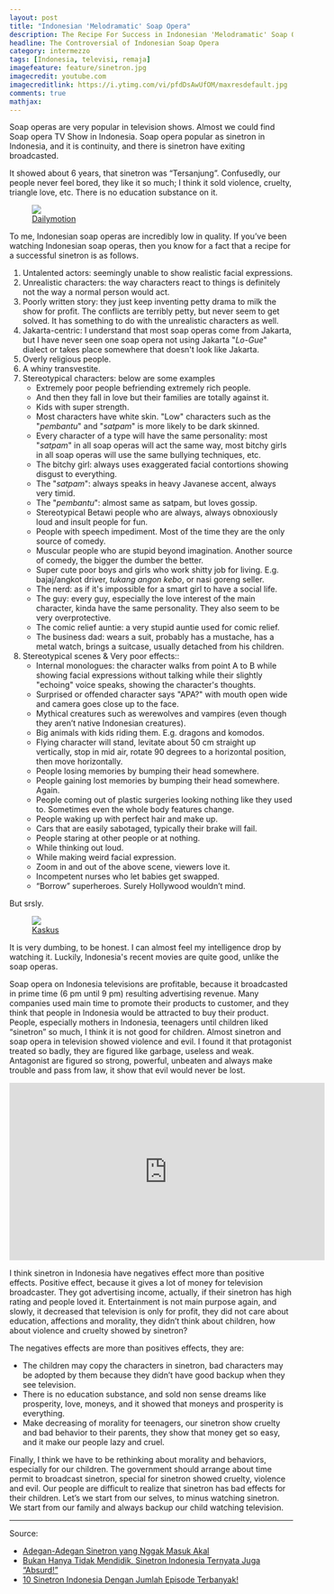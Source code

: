 ```yaml
---
layout: post
title: "Indonesian 'Melodramatic' Soap Opera"
description: The Recipe For Success in Indonesian 'Melodramatic' Soap Opera (Sinetron)
headline: The Controversial of Indonesian Soap Opera
category: intermezzo
tags: [Indonesia, televisi, remaja]
imagefeature: feature/sinetron.jpg
imagecredit: youtube.com
imagecreditlink: https://i.ytimg.com/vi/pfdDsAwUfOM/maxresdefault.jpg
comments: true
mathjax: 
---
```


Soap operas are very popular in television shows. Almost we could find Soap opera TV Show in Indonesia. Soap opera popular as sinetron in Indonesia, and it is continuity, and there is sinetron have exiting broadcasted.

It showed about 6 years, that sinetron was “Tersanjung”. Confusedly, our people never feel bored, they like it so much; I think it sold violence, cruelty, triangle love, etc. There is no education substance on it.

<figure>
	<a href="http://s2.dmcdn.net/PNwPN/1280x720-72E.jpg"><img src="http://s2.dmcdn.net/PNwPN/1280x720-72E.jpg"></a>
	<figcaption><a href="http://www.dailymotion.com/video/x3bhfmj" target="_blank">Dailymotion</a></figcaption>
</figure>


To me, Indonesian soap operas are incredibly low in quality. If you’ve been watching Indonesian soap operas, then you know for a fact that a recipe for a successful sinetron is as follows.

1. Untalented actors: seemingly unable to show realistic facial expressions.
1. Unrealistic characters: the way characters react to things is definitely not the way a normal person would act.
1. Poorly written story: they just keep inventing petty drama to milk the show for profit. The conflicts are terribly petty, but never seem to get solved. It has something to do with the unrealistic characters as well.
1. Jakarta-centric: I understand that most soap operas come from Jakarta, but I have never seen one soap opera not using Jakarta "*Lo-Gue*" dialect or takes place somewhere that doesn't look like Jakarta.
1. Overly religious people.
1. A whiny transvestite.
1. Stereotypical characters: below are some examples
	- Extremely poor people befriending extremely rich people.
	- And then they fall in love but their families are totally against it.
	- Kids with super strength.
	- Most characters have white skin. "Low" characters such as the "*pembantu*" and "*satpam*" is more likely to be dark skinned.
	- Every character of a type will have the same personality: most "*satpam*" in all soap operas will act the same way, most bitchy girls in all soap operas will use the same bullying techniques, etc.
	- The bitchy girl: always uses exaggerated facial contortions showing disgust to everything.
	- The "*satpam*": always speaks in heavy Javanese accent, always very timid.
	- The "*pembantu*": almost same as satpam, but loves gossip.
	- Stereotypical Betawi people who are always, always obnoxiously loud and insult people for fun.
	- People with speech impediment. Most of the time they are the only source of comedy.
	- Muscular people who are stupid beyond imagination. Another source of comedy, the bigger the dumber the better.
	- Super cute poor boys and girls who work shitty job for living. E.g. bajaj/angkot driver, *tukang angon kebo*, or nasi goreng seller.
	- The nerd: as if it's impossible for a smart girl to have a social life.
	- The guy: every guy, especially the love interest of the main character, kinda have the same personality. They also seem to be very overprotective.
	- The comic relief auntie: a very stupid auntie used for comic relief.
	- The business dad: wears a suit, probably has a mustache, has a metal watch, brings a suitcase, usually detached from his children.
1. Stereotypical scenes & Very poor effects::
	- Internal monologues: the character walks from point A to B while showing facial expressions without talking while their slightly "echoing" voice speaks, showing the character's thoughts.
	- Surprised or offended character says "APA?" with mouth open wide and camera goes close up to the face.
	- Mythical creatures such as werewolves and vampires (even though they aren’t native Indonesian creatures).
	- Big animals with kids riding them. E.g. dragons and komodos.
	- Flying character will stand, levitate about 50 cm straight up vertically, stop in mid air, rotate 90 degrees to a horizontal position, then move horizontally. 
	- People losing memories by bumping their head somewhere.
	- People gaining lost memories by bumping their head somewhere. Again.
	- People coming out of plastic surgeries looking nothing like they used to. Sometimes even the whole body features change.
	- People waking up with perfect hair and make up.
	- Cars that are easily sabotaged, typically their brake will fail.
	- People staring at other people or at nothing.
	- While thinking out loud.
	- While making weird facial expression.
	- Zoom in and out of the above scene, viewers love it.
	- Incompetent nurses who let babies get swapped.
	- “Borrow” superheroes. Surely Hollywood wouldn’t mind.

But srsly.

<figure>
	<a href="http://kkcdn-static.kaskus.co.id/images/2012/08/22/1152780_20120822094638.jpg"><img src="http://kkcdn-static.kaskus.co.id/images/2012/08/22/1152780_20120822094638.jpg"></a>
	<figcaption><a href="http://kaskus.co.id/thread/000000000000000015886359/kenapa-harus-ada-batman-sampah-di-tutur-tinular/" target="_blank">Kaskus</a></figcaption>
</figure>

It is very dumbing, to be honest. I can almost feel my intelligence drop by watching it. Luckily, Indonesia's recent movies are quite good, unlike the soap operas.

Soap opera on Indonesia televisions are profitable, because it broadcasted in prime time (6 pm until 9 pm) resulting advertising revenue. Many companies used main time to promote their products to customer, and they think that people in Indonesia would be attracted to buy their product. People, especially mothers in Indonesia, teenagers until children liked “sinetron” so much, I think it is not good for children. Almost sinetron and soap opera in television showed violence and evil. I found it that protagonist treated so badly, they are figured like garbage, useless and weak. Antagonist are figured so strong, powerful, unbeaten and always make trouble and pass from law, it show that evil would never be lost.

<iframe width="560" height="315" src="https://www.youtube.com/embed/7PP_RapBJoQ" frameborder="0" allowfullscreen></iframe>


I think sinetron in Indonesia have negatives effect more than positive effects. Positive effect, because it gives a lot of money for television broadcaster. They got advertising income, actually, if their sinetron has high rating and people loved it. Entertainment is not main purpose again, and slowly, it decreased that television is only for profit, they did not care about education, affections and morality, they didn’t think about children, how about violence and cruelty showed by sinetron?
 
The negatives effects are more than positives effects, they are:
- The children may copy the characters in sinetron, bad characters may be adopted by them because they didn’t have good backup when they see television.
- There is no education substance, and sold non sense dreams like prosperity, love, moneys, and it showed that moneys and prosperity is everything.
- Make decreasing of morality for teenagers, our sinetron show cruelty and bad behavior to their parents, they show that money get so easy, and it make our people lazy and cruel.

Finally, I think we have to be rethinking about morality and behaviors, especially for our children. The government should arrange about time permit to broadcast sinetron, special for sinetron showed cruelty, violence and evil. Our people are difficult to realize that sinetron has bad effects for their children. Let’s we start from our selves, to minus watching sinetron. We start from our family and always backup our child watching television.

-----
Source:

- [Adegan-Adegan Sinetron yang Nggak Masuk Akal](http://www.gulalives.co/2016/06/17/adegan-sinetron-tidak-masuk-akal/)
- [Bukan Hanya Tidak Mendidik, Sinetron Indonesia Ternyata Juga “Absurd!”](http://www.duniaku.net/2016/03/03/episode-terbaru-sinetron-indonesia-terbaik/)
- [10 Sinetron Indonesia Dengan Jumlah Episode Terbanyak!](http://lapakfjbku.com/10-sinetron-indonesia-dengan-jumlah-episode-terbanyak)